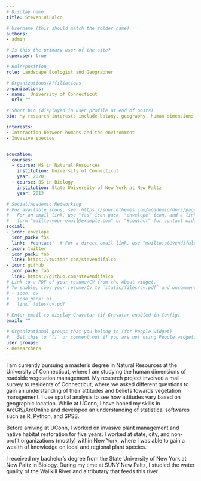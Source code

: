 ```yaml
---
# Display name
title: Steven DiFalco

# Username (this should match the folder name)
authors:
- admin

# Is this the primary user of the site?
superuser: true

# Role/position
role: Landscape Ecologist and Geographer

# Organizations/Affiliations
organizations:
- name:  University of Connecticut
  url: ""

# Short bio (displayed in user profile at end of posts)
bio: My research interests include botany, geography, human dimensions, and landscape ecology.

interests:
- Interaction between humans and the environment 
- Invasive species 


education:
  courses:
  - course: MS in Natural Resources
    institution: University of Connecticut
    year: 2020
  - course: BS in Biology
    institution: State University of New York at New Paltz
    year: 2013

# Social/Academic Networking
# For available icons, see: https://sourcethemes.com/academic/docs/page-builder/#icons
#   For an email link, use "fas" icon pack, "envelope" icon, and a link in the
#   form "mailto:your-email@example.com" or "#contact" for contact widget.
social:
- icon: envelope
  icon_pack: fas
  link: '#contact'  # For a direct email link, use "mailto:stevendifalco@gmail.com".
- icon: twitter
  icon_pack: fab
  link: https://twitter.com/stevendifalco
- icon: github
  icon_pack: fab
  link: https://github.com/stevendifalco
# Link to a PDF of your resume/CV from the About widget.
# To enable, copy your resume/CV to `static/files/cv.pdf` and uncomment the lines below.
# - icon: cv
#   icon_pack: ai
#   link: files/cv.pdf

# Enter email to display Gravatar (if Gravatar enabled in Config)
email: ""

# Organizational groups that you belong to (for People widget)
#   Set this to `[]` or comment out if you are not using People widget.
user_groups:
- Researchers
---
```



I am currently pursuing a master’s degree in Natural Resources at the University of Connecticut, where I am studying the human dimensions of roadside vegetation management. My research project involved a mail-survey to residents of Connecticut, where we asked different questions to gain an understanding of their attitudes and beliefs towards vegetation management. I use spatial analysis to see how attitudes vary based on geographic location. While at UConn, I have honed my skills in ArcGIS/ArcOnline and developed an understanding of statistical softwares such as R, Python, and SPSS.

Before arriving at UConn, I worked on invasive plant management and native habitat restoration for five years. I worked at state, city, and non-profit organizations (mostly) within New York, where I was able to gain a wealth of knowledge on local and regional plant species.

I received my bachelor’s degree from the State University of New York at New Paltz in Biology. During my time at SUNY New Paltz, I studied the water quality of the Wallkill River and a tributary that feeds this river.
